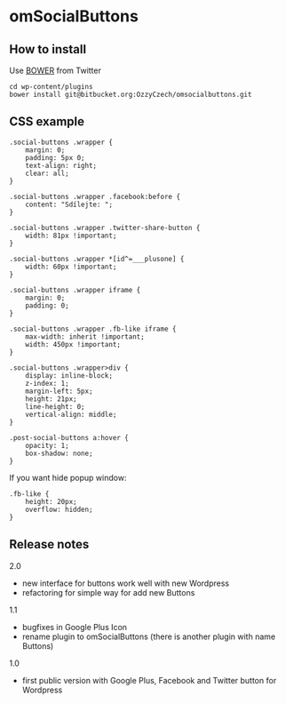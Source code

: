 omSocialButtons
===============

How to install
--------------

Use [BOWER](http://twitter.github.com/bower/) from Twitter

    cd wp-content/plugins
    bower install git@bitbucket.org:OzzyCzech/omsocialbuttons.git

CSS example
-----------


```
.social-buttons .wrapper {
	margin: 0;
	padding: 5px 0;
	text-align: right;
	clear: all;
}

.social-buttons .wrapper .facebook:before {
	content: "Sdílejte: ";
}

.social-buttons .wrapper .twitter-share-button {
	width: 81px !important;
}

.social-buttons .wrapper *[id^=___plusone] {
	width: 60px !important;
}

.social-buttons .wrapper iframe {
	margin: 0;
	padding: 0;
}

.social-buttons .wrapper .fb-like iframe {
	max-width: inherit !important;
	width: 450px !important;
}

.social-buttons .wrapper>div {
	display: inline-block;
	z-index: 1;
	margin-left: 5px;
	height: 21px;
	line-height: 0;
	vertical-align: middle;
}

.post-social-buttons a:hover {
	opacity: 1;
	box-shadow: none;
}
```

If you want hide popup window:

```
.fb-like {
	height: 20px;
	overflow: hidden;
}
```

Release notes
-------------

2.0
- new interface for buttons work well with new Wordpress
- refactoring for simple way for add new Buttons

1.1
- bugfixes in Google Plus Icon
- rename plugin to omSocialButtons (there is another plugin with name Buttons)

1.0
- first public version with Google Plus, Facebook and Twitter button for Wordpress